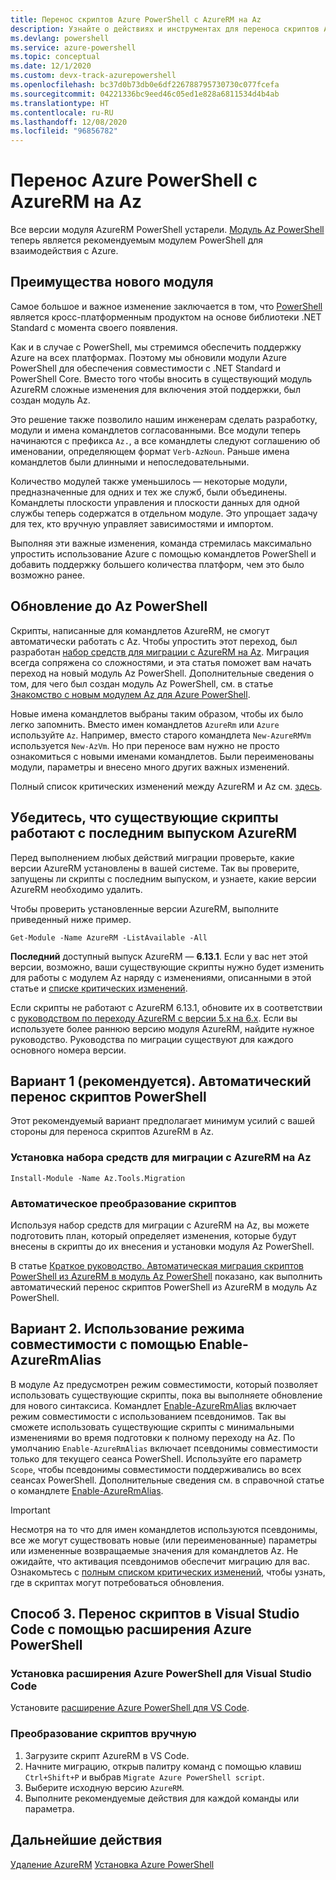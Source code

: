 ```yaml
---
title: Перенос скриптов Azure PowerShell с AzureRM на Az
description: Узнайте о действиях и инструментах для переноса скриптов Azure PowerShell с модуля AzureRM на новый модуль Az PowerShell.
ms.devlang: powershell
ms.service: azure-powershell
ms.topic: conceptual
ms.date: 12/1/2020
ms.custom: devx-track-azurepowershell
ms.openlocfilehash: bc37d0b73db0e6df226788795730730c077fcefa
ms.sourcegitcommit: 04221336bc9eed46c05ed1e828a6811534d4b4ab
ms.translationtype: HT
ms.contentlocale: ru-RU
ms.lasthandoff: 12/08/2020
ms.locfileid: "96856782"
---
```

# <a name="migrate-azure-powershell-from-azurerm-to-az"></a>Перенос Azure PowerShell с AzureRM на Az

Все версии модуля AzureRM PowerShell устарели. [Модуль Az PowerShell](install-az-ps.md) теперь является рекомендуемым модулем PowerShell для взаимодействия с Azure.

## <a name="why-a-new-module"></a>Преимущества нового модуля

Самое большое и важное изменение заключается в том, что [PowerShell](/powershell/scripting/overview) является кросс-платформенным продуктом на основе библиотеки .NET Standard с момента своего появления.

Как и в случае с PowerShell, мы стремимся обеспечить поддержку Azure на всех платформах. Поэтому мы обновили модули Azure PowerShell для обеспечения совместимости с .NET Standard и PowerShell Core. Вместо того чтобы вносить в существующий модуль AzureRM сложные изменения для включения этой поддержки, был создан модуль Az.

Это решение также позволило нашим инженерам сделать разработку, модули и имена командлетов согласованными. Все модули теперь начинаются с префикса `Az.`, а все командлеты следуют соглашению об именовании, определяющем формат `Verb-AzNoun`. Раньше имена командлетов были длинными и непоследовательными.

Количество модулей также уменьшилось — некоторые модули, предназначенные для одних и тех же служб, были объединены. Командлеты плоскости управления и плоскости данных для одной службы теперь содержатся в отдельном модуле. Это упрощает задачу для тех, кто вручную управляет зависимостями и импортом.

Выполняя эти важные изменения, команда стремилась максимально упростить использование Azure с помощью командлетов PowerShell и добавить поддержку большего количества платформ, чем это было возможно ранее.

## <a name="upgrading-to-az-powershell"></a>Обновление до Az PowerShell

Скрипты, написанные для командлетов AzureRM, не смогут автоматически работать с Az. Чтобы упростить этот переход, был разработан [набор средств для миграции с AzureRM на Az](https://github.com/Azure/azure-powershell-migration). Миграция всегда сопряжена со сложностями, и эта статья поможет вам начать переход на новый модуль Az PowerShell. Дополнительные сведения о том, для чего был создан модуль Az PowerShell, см. в статье [Знакомство с новым модулем Az для Azure PowerShell](new-azureps-module-az.md).

Новые имена командлетов выбраны таким образом, чтобы их было легко запомнить. Вместо имен командлетов `AzureRm` или `Azure` используйте `Az`. Например, вместо старого командлета `New-AzureRMVm` используется `New-AzVm`.
Но при переносе вам нужно не просто ознакомиться с новыми именами командлетов. Были переименованы модули, параметры и внесено много других важных изменений.

Полный список критических изменений между AzureRM и Az см. [здесь](migrate-az-1.0.0.md).

## <a name="ensure-existing-scripts-work-with-the-latest-azurerm-release"></a>Убедитесь, что существующие скрипты работают с последним выпуском AzureRM

Перед выполнением любых действий миграции проверьте, какие версии AzureRM установлены в вашей системе.
Так вы проверите, запущены ли скрипты с последним выпуском, и узнаете, какие версии AzureRM необходимо удалить.

Чтобы проверить установленные версии AzureRM, выполните приведенный ниже пример.

```azurepowershell
Get-Module -Name AzureRM -ListAvailable -All
```

**Последний** доступный выпуск AzureRM — **6.13.1**. Если у вас нет этой версии, возможно, ваши существующие скрипты нужно будет изменить для работы с модулем Az наряду с изменениями, описанными в этой статье и [списке критических изменений](migrate-az-1.0.0.md).

Если скрипты не работают с AzureRM 6.13.1, обновите их в соответствии с [руководством по переходу AzureRM с версии 5.x на 6.x](/powershell/azure/azurerm/migration-guide.6.0.0). Если вы используете более раннюю версию модуля AzureRM, найдите нужное руководство. Руководства по миграции существуют для каждого основного номера версии.

## <a name="option-1-recommended-automatically-migrate-your-powershell-scripts"></a>Вариант 1 (рекомендуется). Автоматический перенос скриптов PowerShell

Этот рекомендуемый вариант предполагает минимум усилий с вашей стороны для переноса скриптов AzureRM в Az.

### <a name="install-the-azurerm-to-az-migration-toolkit"></a>Установка набора средств для миграции с AzureRM на Az

```azurepowershell
Install-Module -Name Az.Tools.Migration
```

### <a name="convert-your-scripts-automatically"></a>Автоматическое преобразование скриптов

Используя набор средств для миграции с AzureRM на Az, вы можете подготовить план, который определяет изменения, которые будут внесены в скрипты до их внесения и установки модуля Az PowerShell.

В статье [Краткое руководство. Автоматическая миграция скриптов PowerShell из AzureRM в модуль Az PowerShell](quickstart-migrate-azurerm-to-az-automatically.md) показано, как выполнить автоматический перенос скриптов PowerShell из AzureRM в модуль Az PowerShell.

## <a name="option-2-use-compatibility-mode-with-enable-azurermalias"></a>Вариант 2. Использование режима совместимости с помощью Enable-AzureRmAlias

В модуле Az предусмотрен режим совместимости, который позволяет использовать существующие скрипты, пока вы выполняете обновление для нового синтаксиса. Командлет [Enable-AzureRmAlias](/powershell/module/az.accounts/enable-azurermalias) включает режим совместимости с использованием псевдонимов. Так вы сможете использовать существующие скрипты с минимальными изменениями во время подготовки к полному переходу на Az. По умолчанию `Enable-AzureRmAlias` включает псевдонимы совместимости только для текущего сеанса PowerShell. Используйте его параметр `Scope`, чтобы псевдонимы совместимости поддерживались во всех сеансах PowerShell. Дополнительные сведения см. в справочной статье о командлете [Enable-AzureRmAlias](/powershell/module/az.accounts/enable-azurermalias).

> [!IMPORTANT]
> Несмотря на то что для имен командлетов используются псевдонимы, все же могут существовать новые (или переименованные) параметры или измененные возвращаемые значения для командлетов Az. Не ожидайте, что активация псевдонимов обеспечит миграцию для вас. Ознакомьтесь с [полным списком критических изменений](migrate-az-1.0.0.md), чтобы узнать, где в скриптах могут потребоваться обновления.

## <a name="option-3-migrate-your-scripts-in-visual-studio-code-with-the-azure-powershell-extension"></a>Способ 3. Перенос скриптов в Visual Studio Code с помощью расширения Azure PowerShell

### <a name="install-the-azure-powershell-extension-for-visual-studio-code"></a>Установка расширения Azure PowerShell для Visual Studio Code

Установите [расширение Azure PowerShell для VS Code](https://marketplace.visualstudio.com/items?itemName=azps-tools.azps-tools).

### <a name="convert-your-scripts-manually"></a>Преобразование скриптов вручную

1. Загрузите скрипт AzureRM в VS Code.
2. Начните миграцию, открыв палитру команд с помощью клавиш `Ctrl+Shift+P` и выбрав `Migrate Azure PowerShell script`.
3. Выберите исходную версию `AzureRM`.
4. Выполните рекомендуемые действия для каждой команды или параметра.

## <a name="next-steps"></a>Дальнейшие действия

[Удаление AzureRM](uninstall-az-ps.md#uninstall-the-azurerm-module)
[Установка Azure PowerShell](install-az-ps.md)
